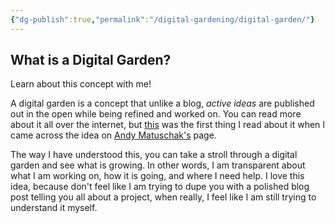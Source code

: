```yaml
---
{"dg-publish":true,"permalink":"/digital-gardening/digital-garden/"}
---
```



## What is a Digital Garden?

Learn about this concept with me! 

A digital garden is a concept that unlike a blog, *active ideas* are published out in the open while being refined and worked on. You can read more about it all over the internet, but [this](https://maggieappleton.com/garden-history) was the first thing I read about it when I came across the idea on  [Andy Matuschak's](https://notes.andymatuschak.org/About_these_notes) page. 

The way I have understood this, you can take a stroll through a digital garden and see what is growing. In other words, I am transparent about what I am working on, how it is going, and where I need help. I love this idea, because don't feel like I am trying to dupe you with a polished blog post telling you all about a project, when really, I feel like I am still trying to understand it myself. 






